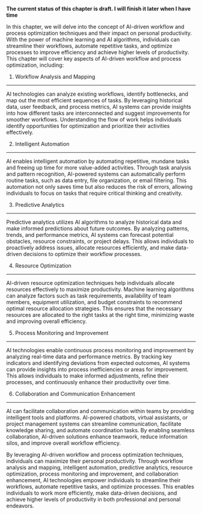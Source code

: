 **The current status of this chapter is draft. I will finish it later when I have time**

In this chapter, we will delve into the concept of AI-driven workflow and process optimization techniques and their impact on personal productivity. With the power of machine learning and AI algorithms, individuals can streamline their workflows, automate repetitive tasks, and optimize processes to improve efficiency and achieve higher levels of productivity. This chapter will cover key aspects of AI-driven workflow and process optimization, including:

1. Workflow Analysis and Mapping
--------------------------------

AI technologies can analyze existing workflows, identify bottlenecks, and map out the most efficient sequences of tasks. By leveraging historical data, user feedback, and process metrics, AI systems can provide insights into how different tasks are interconnected and suggest improvements for smoother workflows. Understanding the flow of work helps individuals identify opportunities for optimization and prioritize their activities effectively.

2. Intelligent Automation
-------------------------

AI enables intelligent automation by automating repetitive, mundane tasks and freeing up time for more value-added activities. Through task analysis and pattern recognition, AI-powered systems can automatically perform routine tasks, such as data entry, file organization, or email filtering. This automation not only saves time but also reduces the risk of errors, allowing individuals to focus on tasks that require critical thinking and creativity.

3. Predictive Analytics
-----------------------

Predictive analytics utilizes AI algorithms to analyze historical data and make informed predictions about future outcomes. By analyzing patterns, trends, and performance metrics, AI systems can forecast potential obstacles, resource constraints, or project delays. This allows individuals to proactively address issues, allocate resources efficiently, and make data-driven decisions to optimize their workflow processes.

4. Resource Optimization
------------------------

AI-driven resource optimization techniques help individuals allocate resources effectively to maximize productivity. Machine learning algorithms can analyze factors such as task requirements, availability of team members, equipment utilization, and budget constraints to recommend optimal resource allocation strategies. This ensures that the necessary resources are allocated to the right tasks at the right time, minimizing waste and improving overall efficiency.

5. Process Monitoring and Improvement
-------------------------------------

AI technologies enable continuous process monitoring and improvement by analyzing real-time data and performance metrics. By tracking key indicators and identifying deviations from expected outcomes, AI systems can provide insights into process inefficiencies or areas for improvement. This allows individuals to make informed adjustments, refine their processes, and continuously enhance their productivity over time.

6. Collaboration and Communication Enhancement
----------------------------------------------

AI can facilitate collaboration and communication within teams by providing intelligent tools and platforms. AI-powered chatbots, virtual assistants, or project management systems can streamline communication, facilitate knowledge sharing, and automate coordination tasks. By enabling seamless collaboration, AI-driven solutions enhance teamwork, reduce information silos, and improve overall workflow efficiency.

By leveraging AI-driven workflow and process optimization techniques, individuals can maximize their personal productivity. Through workflow analysis and mapping, intelligent automation, predictive analytics, resource optimization, process monitoring and improvement, and collaboration enhancement, AI technologies empower individuals to streamline their workflows, automate repetitive tasks, and optimize processes. This enables individuals to work more efficiently, make data-driven decisions, and achieve higher levels of productivity in both professional and personal endeavors.

